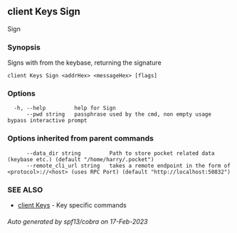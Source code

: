## client Keys Sign

Sign <addrHex> <messageHex>

### Synopsis

Signs <messageHex> with <addrHex> from the keybase, returning the signature

```
client Keys Sign <addrHex> <messageHex> [flags]
```

### Options

```
  -h, --help         help for Sign
      --pwd string   passphrase used by the cmd, non empty usage bypass interactive prompt
```

### Options inherited from parent commands

```
      --data_dir string         Path to store pocket related data (keybase etc.) (default "/home/harry/.pocket")
      --remote_cli_url string   takes a remote endpoint in the form of <protocol>://<host> (uses RPC Port) (default "http://localhost:50832")
```

### SEE ALSO

* [client Keys](client_Keys.md)	 - Key specific commands

###### Auto generated by spf13/cobra on 17-Feb-2023
